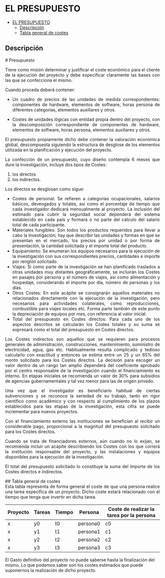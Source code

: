 # EL PRESUPUESTO

- [EL PRESUPUESTO](#el-presupuesto)
  - [Descripción](#descripci%C3%B3n)
  - [Tabla general de costes](#tabla-general-de-costes)


## Descripción

<div style="text-align:justify">
# Presupuesto

Tiene como misión determinar y justificar el coste económico para el cliente de la ejecución del proyecto y debe especificar claramente las bases con las que se confecciona el mismo.

Cuando proceda deberá contener:

* Un cuadro de precios de las unidades de medida correspondientes: componentes de hardware, elementos de software, horas persona de diferentes categorías,
elementos auxiliares y otros.

* Costes de unidades lógicas con entidad propia dentro del proyecto, con la descomposición correspondiente de componentes de hardware, elementos de software, horas persona, elementos auxiliares y otros.

El presupuesto propiamente dicho debe contener la valoración económica global, descompuesta siguiendo la estructura de desglose de los elementos utilizada en la
planificación y ejecución del proyecto.

La confección de un presupuesto, cuyo diseño contempla 6 meses que dure la investigación, incluye dos tipos de Costes:

1. los directos
2. los indirectos.

Los directos se desglosan como sigue:

* Costes de personal: Se refieren a categorías ocupacionales, salarios básicos, devengados y totales, así como el porcentaje de tiempo que cada investigador dedicará mensualmente al proyecto. La inclusión del estimado para cubrir la seguridad social dependerá del sistema establecido en cada país y formará o no parte del cálculo del salario total de cada participante.
* Materiales fungibles: Son todos los productos requeridos para llevar a cabo la investigación; hay que describir las unidades y formas en que se presentan en el mercado, los precios por unidad o por forma de presentación, la cantidad solicitada y el importe total del producto.
* Equipamiento: Se enumeran los equipos necesarios para la ejecución de la investigación con sus correspondientes precios, cantidades e importe por renglón solicitado.
* Viajes: Si como parte de la investigación se han planificado traslados a otras unidades muy distantes geográficamente, se incluirán los Costes en pasajes por persona y el número de viajes, así como alimentación y hospedaje, considerando el importe por día, número de personas y los días.
* Otros Costes: En este acápite se consignarán aquellos materiales no relacionados directamente con la ejecución de la investigación, pero necesarios para actividades colaterales, como reproducciones, combustible para viajes locales etc. Forma parte también de este punto la depreciación de equipos por mes, con referencia al valor inicial.
* Total del presupuesto en Costes directos: Para cada uno de los aspectos descritos se calcularán los Costes totales y su suma se expresará como el total del presupuesto en Costes directos.

Los Costes indirectos son aquellos que se requieren para procesos generales de administración, construcciones, mantenimiento, suministro de electricidad, agua, gas etc. Habitualmente resulta complicado y tedioso calcularlo con exactitud y entonces se estima entre un 25 y un 65% del monto solicitado para los Costes directos. La decisión para escoger un valor dentro de un rango tan amplio dependerá del coeficiente aprobado por el centro responsable de la investigación cuando el financiamiento es interno. En etapas iniciales se recomienda un valor de 30% para subsidios de agencias gubernamentales y tal vez menor para las de origen privado. 

Una vez que el investigador es beneficiario habitual de ciertas subvenciones y se reconoce la seriedad de su trabajo, tanto en rigor científico como académico y con respecto al cumplimiento de los plazos establecidos para las etapas de la investigación, esta cifra se puede incrementar para nuevos proyectos.

Con el financiamiento externo las instituciones se benefician al recibir un considerable pago, proporcional a la magnitud del presupuesto solicitado para los Costes directos.

Cuando se trata de financiadores externos, aún cuando no lo exijan, se recomienda incluir un acápite describiendo los Costes con los que correrá la institución responsable del proyecto, y las instalaciones y equipos disponibles para la ejecución de la investigación.

El total del presupuesto solicitado lo constituye la suma del importe de los Costes directos e indirectos. 
</div>
## Tabla general de costes
<div style="text-align:justify">
Esta tabla representa de forma general el coste de que una persona realice una tarea específica de un proyecto. Dicho coste estará relacionado con el tiempo que tenga que invertir en dicha tarea.

| Proyecto  | Tareas  | Tiempo | Persona | Coste de realizar la tarea por la persona |
|---|---|---|---|---|
|  x | y0  | t0 | persona0 | c0 |
|  x | y1  | t1 | persona1 | c1 |
|  x | y2  | t2 | persona2 | c2 |
|  x | y3  | t3 | persona3 | c3 |
</div>

El Gasto definitivo del proyecto no puede saberse hasta la finalización del mismo. Lo que podemos saber son los costes estimados que puede suponernos la realización de dicho proyecto.
